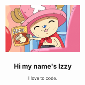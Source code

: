 <p align="center"><img width="240" src="chopper_winkt.gif" /></p>
<h2 align="center" >Hi my name's Izzy</h2>
<p align="center">I love to code.</p>
<!--
**izzyyhh/izzyyhh** is a ✨ _special_ ✨ repository because its `README.md` (this file) appears on your GitHub profile.

Here are some ideas to get you started:

- 🔭 I’m currently working on ...
- 🌱 I’m currently learning ...
- 👯 I’m looking to collaborate on ...
- 🤔 I’m looking for help with ...
- 💬 Ask me about ...
- 📫 How to reach me: ...
- 😄 Pronouns: ...
- ⚡ Fun fact: ...
-->
